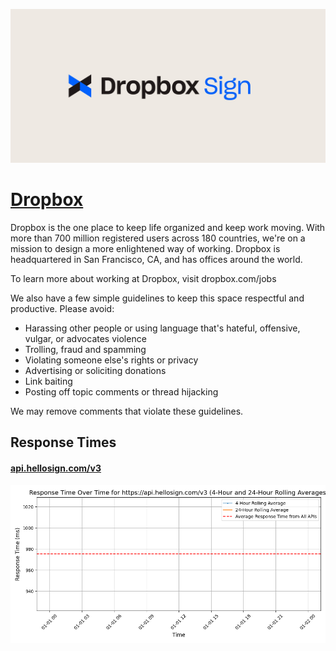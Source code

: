 [![Visit Dropbox](imagePreview.jpg)](https://sign.dropbox.com)

# [Dropbox](https://sign.dropbox.com)

Dropbox is the one place to keep life organized and keep work moving. With more than 700 million registered users across 180 countries, we're on a mission to design a more enlightened way of working. Dropbox is headquartered in San Francisco, CA, and has offices around the world.

To learn more about working at Dropbox, visit dropbox.com/jobs

We also have a few simple guidelines to keep this space respectful and productive. Please avoid:
- Harassing other people or using language that's hateful, offensive, vulgar, or advocates violence
- Trolling, fraud and spamming
- Violating someone else's rights or privacy
- Advertising or soliciting donations
- Link baiting
- Posting off topic comments or thread hijacking

We may remove comments that violate these guidelines.

## Response Times

#### [api.hellosign.com/v3](https://api.hellosign.com/v3)

![api.hellosign.com/v3](response-time-charts/6170692e68656c6c6f7369676e2e636f6d2f7633.png)
